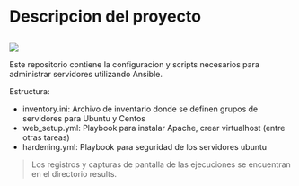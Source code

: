 #       Descripcion del proyecto
##


![](https://logotyp.us/file/ansible.svg)



Este repositorio contiene la configuracion y scripts necesarios para administrar servidores utilizando Ansible.

Estructura:

- inventory.ini: Archivo de inventario donde se definen grupos de servidores para Ubuntu y Centos
- web_setup.yml: Playbook para instalar Apache, crear virtualhost (entre otras tareas)
- hardening.yml: Playbook para seguridad de los servidores ubuntu


> Los registros y capturas de pantalla 
> de las ejecuciones se encuentran en
> el directorio results.
